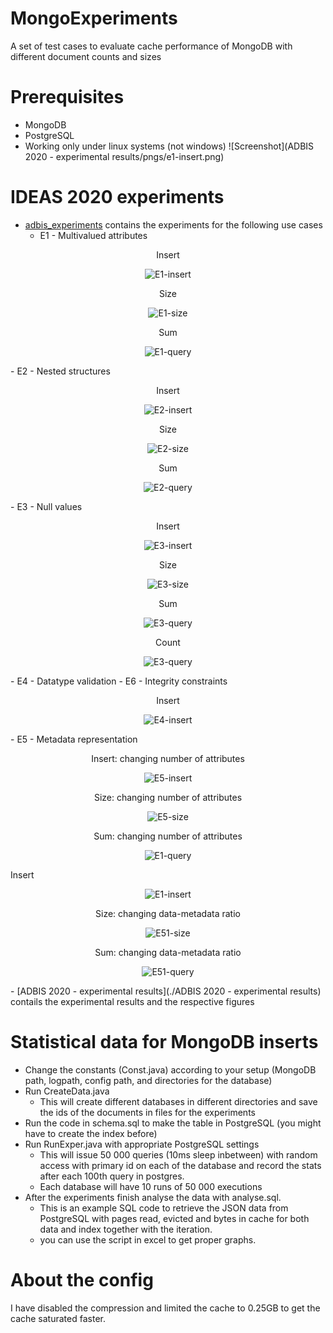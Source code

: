 # MongoExperiments

A set of test cases to evaluate cache performance of MongoDB with different document counts and sizes

# Prerequisites

  - MongoDB
  - PostgreSQL 
  - Working only under linux systems (not windows)
  ![Screenshot](ADBIS 2020 - experimental results/pngs/e1-insert.png)
# IDEAS 2020 experiments
  - [adbis_experiments](./src/edu/upc/essi/mongo/adbis_experiments/)  contains the experiments for the following use cases
    - E1 - Multivalued attributes
 <p align="center">Insert</p>
<p align="center"><img src="./ADBIS 2020 - experimental results/pngs/e1-insert.png" alt="E1-insert" title="Insert"/></p>
 <p align="center">Size</p>
<p align="center"><img src="./ADBIS 2020 - experimental results/pngs/e1-size.png" alt="E1-size" title="Size"/></p>
 <p align="center">Sum</p>
<p align="center"><img src="./ADBIS 2020 - experimental results/pngs/e1-sum.png" alt="E1-query" title="Sum"/></p>
    - E2 - Nested structures
     <p align="center">Insert</p>
<p align="center"><img src="./ADBIS 2020 - experimental results/pngs/e2-insert.png" alt="E2-insert" title="Insert"/></p>
 <p align="center">Size</p>
<p align="center"><img src="./ADBIS 2020 - experimental results/pngs/e2-size.png" alt="E2-size" title="Size"/></p>
 <p align="center">Sum</p>
<p align="center"><img src="./ADBIS 2020 - experimental results/pngs/e2-sum.png" alt="E2-query" title="Sum"/></p>
    - E3 - Null values     <p align="center">Insert</p>
<p align="center"><img src="./ADBIS 2020 - experimental results/pngs/e3-insert.png" alt="E3-insert" title="Insert"/></p>
 <p align="center">Size</p>
<p align="center"><img src="./ADBIS 2020 - experimental results/pngs/e3-size.png" alt="E3-size" title="Size"/></p>
 <p align="center">Sum</p>
<p align="center"><img src="./ADBIS 2020 - experimental results/pngs/e3-sum.png" alt="E3-query" title="Sum"/></p>
<p align="center">Count</p>
<p align="center"><img src="./ADBIS 2020 - experimental results/pngs/e3-countnull.png" alt="E3-query" title="Count"/></p>
- E4 - Datatype validation
    - E6 - Integrity constraints
    <p align="center">Insert</p>
<p align="center"><img src="./ADBIS 2020 - experimental results/pngs/e4-insert-all.png" alt="E4-insert" title="Insert "/></p>
    - E5 - Metadata representation
    <p align="center">Insert: changing number of attributes</p>
<p align="center"><img src="./ADBIS 2020 - experimental results/pngs/e5-insert.png" alt="E5-insert" title="Insert:changing number of attributes"/></p>
 <p align="center">Size: changing number of attributes</p>
<p align="center"><img src="./ADBIS 2020 - experimental results/pngs/e5-size.png" alt="E5-size" title="Size: changing number of attributes"/></p>
 <p align="center">Sum: changing number of attributes</p>
<p align="center"><img src="./ADBIS 2020 - experimental results/pngs/e5-sum.png" alt="E1-query" title="Sum: changing number of attributes"/></p>
    <p align="Insert: changing data-metadata ratio">Insert</p>
<p align="center"><img src="./ADBIS 2020 - experimental results/pngs/e51-insert.png" alt="E1-insert" title="Insert: changing data-metadata ratio"/></p>
 <p align="center">Size: changing data-metadata ratio</p>
<p align="center"><img src="./ADBIS 2020 - experimental results/pngs/e51-size.png" alt="E51-size" title="Size: changing data-metadata ratio"/></p>
 <p align="center">Sum: changing data-metadata ratio</p>
<p align="center"><img src="./ADBIS 2020 - experimental results/pngs/e51-sum.png" alt="E51-query" title="Sum: changing data-metadata ratio"/></p>
  -   [ADBIS 2020 - experimental results](./ADBIS 2020 - experimental results) contails the experimental results and the respective figures

# Statistical data for MongoDB inserts
 - Change the constants (Const.java) according to your setup (MongoDB path, logpath, config path, and directories for the database)
 - Run CreateData.java 
      * This will create different databases in different directories and save the ids of the documents in files for the experiments
- Run the code in schema.sql to make the table in PostgreSQL (you might have to create the index before)
- Run RunExper.java with appropriate PostgreSQL settings
  *  This will issue 50 000 queries (10ms sleep inbetween) with random access with primary id on each of the database and record the stats after each 100th query in postgres.
  *  Each database will have 10 runs of 50 000 executions
- After the experiments finish analyse the data with analyse.sql.
  *  This is an example SQL code to retrieve the JSON data from PostgreSQL with pages read, evicted and bytes in cache for both data and index together with the iteration.
  *  you can use the script in excel to get proper graphs.
              
# About the config

I have disabled the compression and limited the cache to 0.25GB to get the cache saturated faster.
